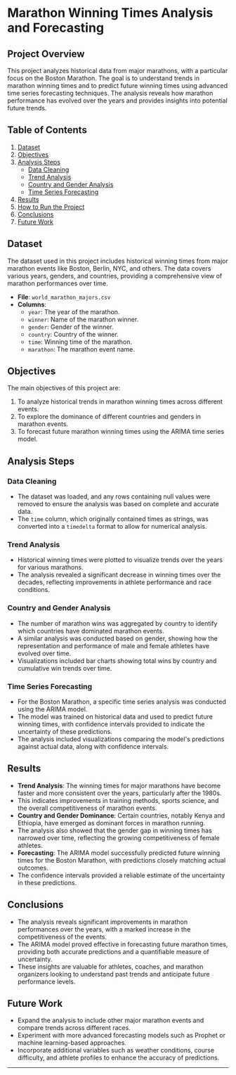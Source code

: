 
# Marathon Winning Times Analysis and Forecasting

## Project Overview

This project analyzes historical data from major marathons, with a particular focus on the Boston Marathon. The goal is to understand trends in marathon 
winning times and to predict future winning times using advanced time series forecasting techniques. The analysis reveals how marathon performance has evolved
over the years and provides insights into potential future trends.

## Table of Contents

1. [Dataset](#dataset)
2. [Objectives](#objectives)
3. [Analysis Steps](#analysis-steps)
   - [Data Cleaning](#data-cleaning)
   - [Trend Analysis](#trend-analysis)
   - [Country and Gender Analysis](#country-and-gender-analysis)
   - [Time Series Forecasting](#time-series-forecasting)
4. [Results](#results)
5. [How to Run the Project](#how-to-run-the-project)
6. [Conclusions](#conclusions)
7. [Future Work](#future-work)

## Dataset

The dataset used in this project includes historical winning times from major marathon events like Boston, Berlin, NYC, and others.
The data covers various years, genders, and countries, providing a comprehensive view of marathon performances over time.

- **File**: `world_marathon_majors.csv`
- **Columns**:
  - `year`: The year of the marathon.
  - `winner`: Name of the marathon winner.
  - `gender`: Gender of the winner.
  - `country`: Country of the winner.
  - `time`: Winning time of the marathon.
  - `marathon`: The marathon event name.

## Objectives

The main objectives of this project are:
1. To analyze historical trends in marathon winning times across different events.
2. To explore the dominance of different countries and genders in marathon events.
3. To forecast future marathon winning times using the ARIMA time series model.

## Analysis Steps

### Data Cleaning
- The dataset was loaded, and any rows containing null values were removed to ensure the analysis was based on complete and accurate data.
- The `time` column, which originally contained times as strings, was converted into a `timedelta` format to allow for numerical analysis.

### Trend Analysis
- Historical winning times were plotted to visualize trends over the years for various marathons.
- The analysis revealed a significant decrease in winning times over the decades, reflecting improvements in athlete performance and race conditions.

### Country and Gender Analysis
- The number of marathon wins was aggregated by country to identify which countries have dominated marathon events.
- A similar analysis was conducted based on gender, showing how the representation and performance of male and female athletes have evolved over time.
- Visualizations included bar charts showing total wins by country and cumulative win trends over time.

### Time Series Forecasting
- For the Boston Marathon, a specific time series analysis was conducted using the ARIMA model.
- The model was trained on historical data and used to predict future winning times, with confidence intervals provided to indicate the uncertainty of these predictions.
- The analysis included visualizations comparing the model's predictions against actual data, along with confidence intervals.

## Results

- **Trend Analysis**: The winning times for major marathons have become faster and more consistent over the years, particularly after the 1980s.
- This indicates improvements in training methods, sports science, and the overall competitiveness of marathon events.
- **Country and Gender Dominance**: Certain countries, notably Kenya and Ethiopia, have emerged as dominant forces in marathon running.
- The analysis also showed that the gender gap in winning times has narrowed over time, reflecting the growing competitiveness of female athletes.
- **Forecasting**: The ARIMA model successfully predicted future winning times for the Boston Marathon, with predictions closely matching actual outcomes.
- The confidence intervals provided a reliable estimate of the uncertainty in these predictions.

## Conclusions

- The analysis reveals significant improvements in marathon performances over the years, with a marked increase in the competitiveness of the events.
- The ARIMA model proved effective in forecasting future marathon times, providing both accurate predictions and a quantifiable measure of uncertainty.
- These insights are valuable for athletes, coaches, and marathon organizers looking to understand past trends and anticipate future performance levels.

## Future Work

- Expand the analysis to include other major marathon events and compare trends across different races.
- Experiment with more advanced forecasting models such as Prophet or machine learning-based approaches.
- Incorporate additional variables such as weather conditions, course difficulty, and athlete profiles to enhance the accuracy of predictions.

---

